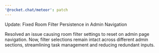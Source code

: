 ```yaml
---
'@rocket.chat/meteor': patch
---
```


Update: Fixed Room Filter Persistence in Admin Navigation

Resolved an issue causing room filter settings to reset on admin page navigation. Now, filter selections remain intact across different admin sections, streamlining task management and reducing redundant inputs.
